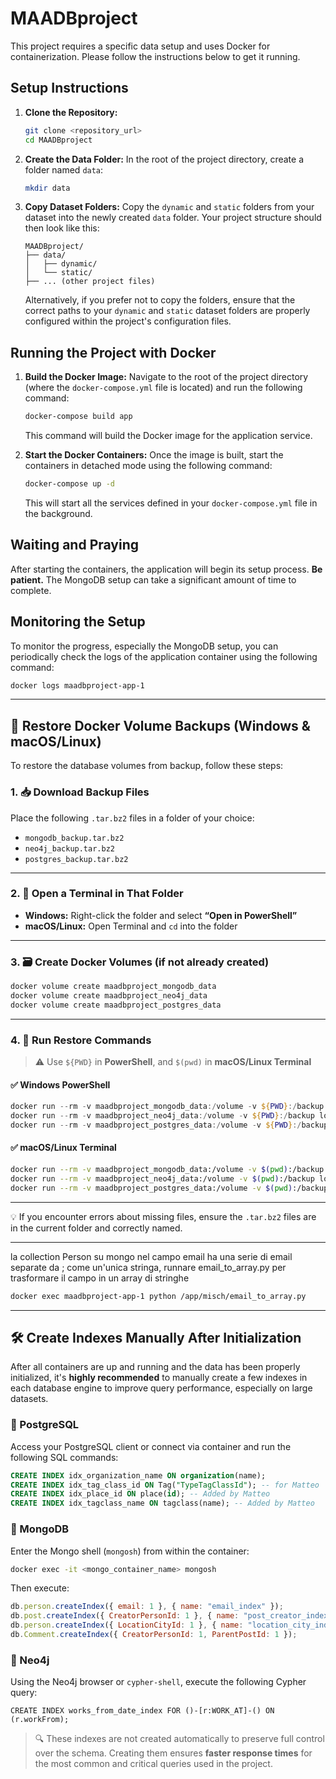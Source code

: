 # MAADBproject

This project requires a specific data setup and uses Docker for containerization. Please follow the instructions below to get it running.

## Setup Instructions

1.  **Clone the Repository:**
    ```bash
    git clone <repository_url>
    cd MAADBproject
    ```

2.  **Create the Data Folder:**
    In the root of the project directory, create a folder named `data`:
    ```bash
    mkdir data
    ```

3.  **Copy Dataset Folders:**
    Copy the `dynamic` and `static` folders from your dataset into the newly created `data` folder. Your project structure should then look like this:
    ```
    MAADBproject/
    ├── data/
    │   ├── dynamic/
    │   └── static/
    ├── ... (other project files)
    ```
    Alternatively, if you prefer not to copy the folders, ensure that the correct paths to your `dynamic` and `static` dataset folders are properly configured within the project's configuration files.

## Running the Project with Docker

1.  **Build the Docker Image:**
    Navigate to the root of the project directory (where the `docker-compose.yml` file is located) and run the following command:
    ```bash
    docker-compose build app
    ```
    This command will build the Docker image for the application service.

2.  **Start the Docker Containers:**
    Once the image is built, start the containers in detached mode using the following command:
    ```bash
    docker-compose up -d
    ```
    This will start all the services defined in your `docker-compose.yml` file in the background.

## Waiting and Praying

After starting the containers, the application will begin its setup process. **Be patient.** The MongoDB setup can take a significant amount of time to complete.

## Monitoring the Setup

To monitor the progress, especially the MongoDB setup, you can periodically check the logs of the application container using the following command:

```bash
docker logs maadbproject-app-1
```

---


## 🔄 Restore Docker Volume Backups (Windows & macOS/Linux)

To restore the database volumes from backup, follow these steps:

### 1. 📥 Download Backup Files
Place the following `.tar.bz2` files in a folder of your choice:
- `mongodb_backup.tar.bz2`
- `neo4j_backup.tar.bz2`
- `postgres_backup.tar.bz2`

---

### 2. 📁 Open a Terminal in That Folder
- **Windows:** Right-click the folder and select **“Open in PowerShell”**
- **macOS/Linux:** Open Terminal and `cd` into the folder

---

### 3. 🗃️ Create Docker Volumes (if not already created)

```bash
docker volume create maadbproject_mongodb_data
docker volume create maadbproject_neo4j_data
docker volume create maadbproject_postgres_data
```

---

### 4. 🔧 Run Restore Commands

> ⚠️ Use `${PWD}` in **PowerShell**, and `$(pwd)` in **macOS/Linux Terminal**

#### ✅ Windows PowerShell
```powershell
docker run --rm -v maadbproject_mongodb_data:/volume -v ${PWD}:/backup loomchild/volume-backup restore mongodb_backup.tar.bz2
docker run --rm -v maadbproject_neo4j_data:/volume -v ${PWD}:/backup loomchild/volume-backup restore neo4j_backup.tar.bz2
docker run --rm -v maadbproject_postgres_data:/volume -v ${PWD}:/backup loomchild/volume-backup restore postgres_backup.tar.bz2
```

#### ✅ macOS/Linux Terminal
```bash
docker run --rm -v maadbproject_mongodb_data:/volume -v $(pwd):/backup loomchild/volume-backup restore mongodb_backup.tar.bz2
docker run --rm -v maadbproject_neo4j_data:/volume -v $(pwd):/backup loomchild/volume-backup restore neo4j_backup.tar.bz2
docker run --rm -v maadbproject_postgres_data:/volume -v $(pwd):/backup loomchild/volume-backup restore postgres_backup.tar.bz2
```

---

💡 If you encounter errors about missing files, ensure the `.tar.bz2` files are in the current folder and correctly named.


---
la collection Person su mongo nel campo email ha una serie di email separate da ; come un'unica stringa, runnare email_to_array.py per trasformare il campo in un array di stringhe
```bash
docker exec maadbproject-app-1 python /app/misch/email_to_array.py
```

---

## 🛠️ Create Indexes Manually After Initialization

After all containers are up and running and the data has been properly initialized, it's **highly recommended** to manually create a few indexes in each database engine to improve query performance, especially on large datasets.

### 🐘 PostgreSQL

Access your PostgreSQL client or connect via container and run the following SQL commands:

```sql
CREATE INDEX idx_organization_name ON organization(name);
CREATE INDEX idx_tag_class_id ON Tag("TypeTagClassId"); -- for Matteo
CREATE INDEX idx_place_id ON place(id); -- Added by Matteo
CREATE INDEX idx_tagclass_name ON tagclass(name); -- Added by Matteo
```

### 🍃 MongoDB

Enter the Mongo shell (`mongosh`) from within the container:

```bash
docker exec -it <mongo_container_name> mongosh
```

Then execute:

```javascript
db.person.createIndex({ email: 1 }, { name: "email_index" });
db.post.createIndex({ CreatorPersonId: 1 }, { name: "post_creator_index" });
db.person.createIndex({ LocationCityId: 1 }, { name: "location_city_index" });
db.Comment.createIndex({ CreatorPersonId: 1, ParentPostId: 1 });
```

### 🧠 Neo4j

Using the Neo4j browser or `cypher-shell`, execute the following Cypher query:

```cypher
CREATE INDEX works_from_date_index FOR ()-[r:WORK_AT]-() ON (r.workFrom);
```

> 🔍 These indexes are not created automatically to preserve full control over the schema. Creating them ensures **faster response times** for the most common and critical queries used in the project.
